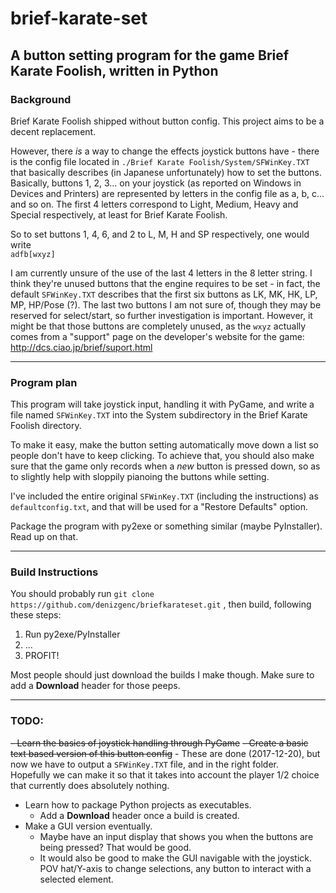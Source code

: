 # brief-karate-set
A button setting program for the game Brief Karate Foolish, written in Python
-----

### Background

Brief Karate Foolish shipped without button config. This project aims to be a decent replacement.

However, there *is* a way to change the effects joystick buttons have - there is the config file located in `./Brief Karate Foolish/System/SFWinKey.TXT` that basically describes (in Japanese unfortunately) how to set the buttons. Basically, buttons 1, 2, 3... on your joystick (as reported on Windows in Devices and Printers) are represented by letters in the config file as a, b, c... and so on. The first 4 letters correspond to Light, Medium, Heavy and Special respectively, at least for Brief Karate Foolish.

So to set buttons 1, 4, 6, and 2 to L, M, H and SP respectively, one would write  
`adfb[wxyz]`

I am currently unsure of the use of the last 4 letters in the 8 letter string. I think they're unused buttons that the engine requires to be set - in fact, the default `SFWinKey.TXT` describes that the first six buttons as LK, MK, HK, LP, MP, HP/Pose (?). The last two buttons I am not sure of, though they may be reserved for select/start, so further investigation is important. However, it might be that those buttons are completely unused, as the `wxyz` actually comes from a "support" page on the developer's website for the game: http://dcs.ciao.jp/brief/suport.html

-----

### Program plan

This program will take joystick input, handling it with PyGame, and write a file named `SFWinKey.TXT` into the System subdirectory in the Brief Karate Foolish directory.

To make it easy, make the button setting automatically move down a list so people don't have to keep clicking. To achieve that, you should also make sure that the game only records when a *new* button is pressed down, so as to slightly help with sloppily pianoing the buttons while setting.

I've included the entire original `SFWinKey.TXT` (including the instructions) as `defaultconfig.txt`, and that will be used for a "Restore Defaults" option.

Package the program with py2exe or something similar (maybe PyInstaller). Read up on that.

-----

### Build Instructions

You should probably run `git clone https://github.com/denizgenc/briefkarateset.git` , then build, following these steps:

1. Run py2exe/PyInstaller
2. ...
3. PROFIT!

Most people should just download the builds I make though. Make sure to add a **Download** header for those peeps.

-----

### TODO:

~~- Learn the basics of joystick handling through PyGame~~
~~- Create a basic text based version of this button config~~
    - These are done (2017-12-20), but now we have to output a `SFWinKey.TXT` file, and in the right folder.  
    Hopefully we can make it so that it takes into account the player 1/2 choice that currently does absolutely nothing.
- Learn how to package Python projects as executables.
    - Add a **Download** header once a build is created.
- Make a GUI version eventually.
    - Maybe have an input display that shows you when the buttons are being pressed? That would be good.
    - It would also be good to make the GUI navigable with the joystick. POV hat/Y-axis to change selections, any button to interact with a selected element.
